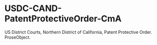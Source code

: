 # USDC-CAND-PatentProtectiveOrder-CmA
US District Courts, Northern District of California, Patent Protective Order.  ProseObject.
